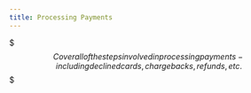 ```yaml
---
title: Processing Payments
---
```


$$$
Cover all of the steps involved in processing payments - including declined cards, chargebacks, refunds, etc.
$$$